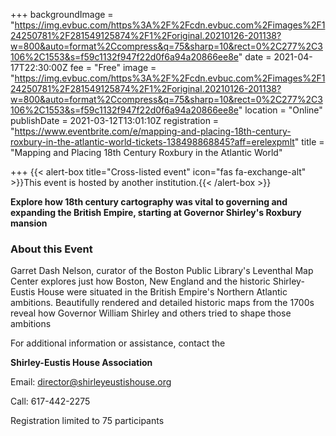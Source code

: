 +++
backgroundImage = "https://img.evbuc.com/https%3A%2F%2Fcdn.evbuc.com%2Fimages%2F124250781%2F281549125874%2F1%2Foriginal.20210126-201138?w=800&auto=format%2Ccompress&q=75&sharp=10&rect=0%2C277%2C3106%2C1553&s=f59c1132f947f22d0f6a94a20866ee8e"
date = 2021-04-17T22:30:00Z
fee = "Free"
image = "https://img.evbuc.com/https%3A%2F%2Fcdn.evbuc.com%2Fimages%2F124250781%2F281549125874%2F1%2Foriginal.20210126-201138?w=800&auto=format%2Ccompress&q=75&sharp=10&rect=0%2C277%2C3106%2C1553&s=f59c1132f947f22d0f6a94a20866ee8e"
location = "Online"
publishDate = 2021-03-12T13:01:10Z
registration = "https://www.eventbrite.com/e/mapping-and-placing-18th-century-roxbury-in-the-atlantic-world-tickets-138498868845?aff=erelexpmlt"
title = "Mapping and Placing 18th Century Roxbury in the Atlantic World"

+++
{{< alert-box title="Cross-listed event" icon="fas fa-exchange-alt" >}}This event is hosted by another institution.{{< /alert-box >}}

**Explore how 18th century cartography was vital to governing and expanding the British Empire, starting at Governor Shirley's Roxbury mansion**

### About this Event

Garret Dash Nelson, curator of the Boston Public Library's Leventhal Map Center explores just how Boston, New England and the historic Shirley-Eustis House were situated in the British Empire's Northern Atlantic ambitions. Beautifully rendered and detailed historic maps from the 1700s reveal how Governor William Shirley and others tried to shape those ambitions

For additional information or assistance, contact the

**Shirley-Eustis House Association**

Email: director@shirleyeustishouse.org

Call: 617-442-2275

Registration limited to 75 participants